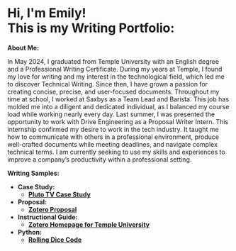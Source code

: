 <h1>Hi, I'm Emily! <br/><a 
<h2>This is my Writing Portfolio:</h2>

<b>About Me:</b>

In May 2024, I graduated from Temple University with an English degree and a Professional Writing Certificate. During my years at Temple, I found my love for writing and my interest in the technological field, which led me to discover Technical Writing. Since then, I have grown a passion for creating concise, precise, and user-focused documents. Throughout my time at school, I worked at Saxbys as a Team Lead and Barista. This job has molded me into a diligent and dedicated individual, as I balanced my course load while working nearly every day. Last summer, I was presented the opportunity to work with Drive Engineering as a Proposal Writer Intern. This internship confirmed my desire to work in the tech industry. It taught me how to communicate with others in a professional environment, produce well-crafted documents while meeting deadlines, and navigate complex technical terms. I am currently seeking to use my skills and experiences to improve a company’s productivity within a professional setting.


<b>Writing Samples:<b>
- <b>Case Study:</b>
  - [Pluto TV Case Study](https://github.com/emilysuranie/PlutoTVCaseStudy)
- <b>Proposal:</b>
  - [Zotero Proposal](https://github.com/emilysuranie/ZoteroProposal)
- <b>Instructional Guide:</b>
  - [Zotero Homepage for Temple University](https://github.com/emilysuranie/ZoteroHomepage)
- <b>Python:</b>
  - [Rolling Dice Code](https://github.com/emilysuranie/DiceLab)
<!--
- <b>Analysis Report:</b>
  - [Competitive Review of Streaming Services](https://github.com/emilysuranie/CompetitiveReview) 

